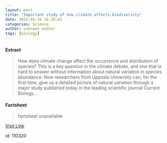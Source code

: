 ```yaml
---
layout: post
title: "Important study of how climate affects biodiversity"
date: 2015-04-16 16:30:03
categories: Science
author: unknown author
tags: [biology]
---
```



#### Extract
>How does climate change affect the occurrence and distribution of species? This is a key question in the climate debate, and one that is hard to answer without information about natural variation in species abundance. Now researchers from Uppsala University can, for the first time, give us a detailed picture of natural variation through a major study published today in the leading scientific journal Current Biology....

#### Factsheet
>factsheet unavailable

[Visit Link](http://phys.org/news348397107.html)

id:  110320
